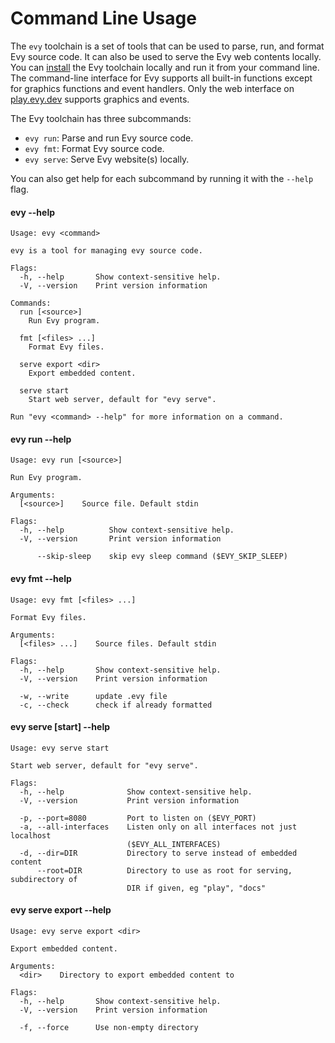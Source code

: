 # Command Line Usage

The `evy` toolchain is a set of tools that can be used to parse, run, and
format Evy source code. It can also be used to serve the Evy web contents
locally. You can [install] the Evy toolchain locally and run it from your
command line. The command-line interface for Evy supports all built-in
functions except for graphics functions and event handlers. Only the web
interface on [play.evy.dev] supports graphics and events.

The Evy toolchain has three subcommands:

- `evy run`: Parse and run Evy source code.
- `evy fmt`: Format Evy source code.
- `evy serve`: Serve Evy website(s) locally.

You can also get help for each subcommand by running it with the
`--help` flag.

[install]: ../README.md#-installation
[play.evy.dev]: https://play.evy.dev

#### evy --help

<!-- gen:evy --help -->

    Usage: evy <command>

    evy is a tool for managing evy source code.

    Flags:
      -h, --help       Show context-sensitive help.
      -V, --version    Print version information

    Commands:
      run [<source>]
        Run Evy program.

      fmt [<files> ...]
        Format Evy files.

      serve export <dir>
        Export embedded content.

      serve start
        Start web server, default for "evy serve".

    Run "evy <command> --help" for more information on a command.

<!-- genend -->

#### evy run --help

<!-- gen:evy run --help -->

    Usage: evy run [<source>]

    Run Evy program.

    Arguments:
      [<source>]    Source file. Default stdin

    Flags:
      -h, --help          Show context-sensitive help.
      -V, --version       Print version information

          --skip-sleep    skip evy sleep command ($EVY_SKIP_SLEEP)

<!-- genend -->

#### evy fmt --help

<!-- gen:evy fmt --help -->

    Usage: evy fmt [<files> ...]

    Format Evy files.

    Arguments:
      [<files> ...]    Source files. Default stdin

    Flags:
      -h, --help       Show context-sensitive help.
      -V, --version    Print version information

      -w, --write      update .evy file
      -c, --check      check if already formatted

<!-- genend -->

#### evy serve [start] --help

<!-- gen:evy serve start --help -->

    Usage: evy serve start

    Start web server, default for "evy serve".

    Flags:
      -h, --help              Show context-sensitive help.
      -V, --version           Print version information

      -p, --port=8080         Port to listen on ($EVY_PORT)
      -a, --all-interfaces    Listen only on all interfaces not just localhost
                              ($EVY_ALL_INTERFACES)
      -d, --dir=DIR           Directory to serve instead of embedded content
          --root=DIR          Directory to use as root for serving, subdirectory of
                              DIR if given, eg "play", "docs"

<!-- genend -->

#### evy serve export --help

<!-- gen:evy serve export --help -->

    Usage: evy serve export <dir>

    Export embedded content.

    Arguments:
      <dir>    Directory to export embedded content to

    Flags:
      -h, --help       Show context-sensitive help.
      -V, --version    Print version information

      -f, --force      Use non-empty directory

<!-- genend -->
